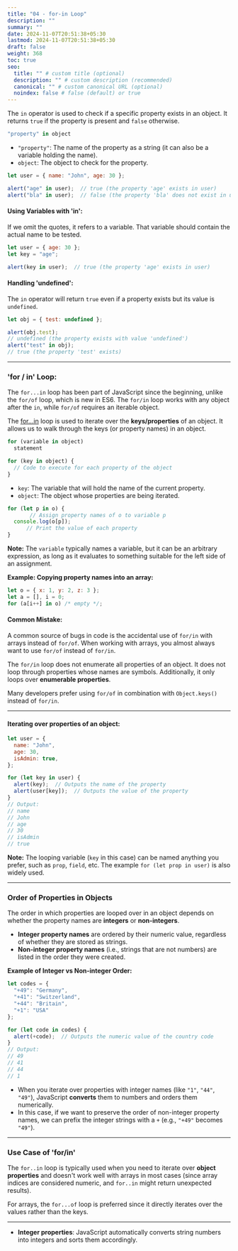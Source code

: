 ```yaml
---
title: "04 - for-in Loop"
description: ""
summary: ""
date: 2024-11-07T20:51:38+05:30
lastmod: 2024-11-07T20:51:38+05:30
draft: false
weight: 368
toc: true
seo:
  title: "" # custom title (optional)
  description: "" # custom description (recommended)
  canonical: "" # custom canonical URL (optional)
  noindex: false # false (default) or true
---
```




The `in` operator is used to check if a specific property exists in an object. It returns `true` if the property is present and `false` otherwise.

```js
"property" in object
```

- `"property"`: The name of the property as a string (it can also be a variable holding the name).
- `object`: The object to check for the property.

```js
let user = { name: "John", age: 30 };

alert("age" in user);  // true (the property 'age' exists in user)
alert("bla" in user);  // false (the property 'bla' does not exist in user)
```

#### **Using Variables with 'in':**

If we omit the quotes, it refers to a variable. That variable should contain the actual name to be tested.

```js
let user = { age: 30 };
let key = "age";

alert(key in user);  // true (the property 'age' exists in user)
```

#### **Handling 'undefined':**

The `in` operator will return `true` even if a property exists but its value is `undefined`.

```js
let obj = { test: undefined };

alert(obj.test);  
// undefined (the property exists with value 'undefined')
alert("test" in obj);  
// true (the property 'test' exists)
```

---

### **'for / in' Loop:**

The `for...in` loop has been part of JavaScript since the beginning, unlike the `for/of` loop, which is new in ES6. The `for/in` loop works with any object after the `in`, while `for/of` requires an iterable object.

The [for…in](https://javascript.info/object#forin) loop is used to iterate over the **keys/properties** of an object. It allows us to walk through the keys (or property names) in an object.

```js
for (variable in object)
  statement
```

```js
for (key in object) {
  // Code to execute for each property of the object
}
```
- `key`: The variable that will hold the name of the current property.
- `object`: The object whose properties are being iterated.

```js
for (let p in o) {
       // Assign property names of o to variable p
  console.log(o[p]);  
      // Print the value of each property
}
```

**Note:** The `variable` typically names a variable, but it can be an arbitrary expression, as long as it evaluates to something suitable for the left side of an assignment.

**Example: Copying property names into an array:**

```js
let o = { x: 1, y: 2, z: 3 };
let a = [], i = 0;
for (a[i++] in o) /* empty */;
```

#### **Common Mistake:**

A common source of bugs in code is the accidental use of `for/in` with arrays instead of `for/of`. When working with arrays, you almost always want to use `for/of` instead of `for/in`.

The `for/in` loop does not enumerate all properties of an object. It does not loop through properties whose names are symbols. Additionally, it only loops over **enumerable properties**.

Many developers prefer using `for/of` in combination with `Object.keys()` instead of `for/in`.

____

#### **Iterating over properties of an object:**

```js
let user = {
  name: "John",
  age: 30,
  isAdmin: true,
};

for (let key in user) {
  alert(key);  // Outputs the name of the property
  alert(user[key]);  // Outputs the value of the property
}
// Output:
// name
// John
// age
// 30
// isAdmin
// true
```

**Note:** The looping variable (`key` in this case) can be named anything you prefer, such as `prop`, `field`, etc. The example `for (let prop in user)` is also widely used.

---

### **Order of Properties in Objects**

The order in which properties are looped over in an object depends on whether the property names are **integers** or **non-integers**.

- **Integer property names** are ordered by their numeric value, regardless of whether they are stored as strings.
- **Non-integer property names** (i.e., strings that are not numbers) are listed in the order they were created.

**Example of Integer vs Non-integer Order:**

```js
let codes = {
  "+49": "Germany",
  "+41": "Switzerland",
  "+44": "Britain",
  "+1": "USA"
};

for (let code in codes) {
  alert(+code);  // Outputs the numeric value of the country code
}
// Output:
// 49
// 41
// 44
// 1
```

- When you iterate over properties with integer names (like `"1"`, `"44"`, `"49"`), JavaScript **converts** them to numbers and orders them numerically.
- In this case, if we want to preserve the order of non-integer property names, we can prefix the integer strings with a `+` (e.g., `"+49"` becomes `"49"`).

---

### **Use Case of 'for/in'**

The `for..in` loop is typically used when you need to iterate over **object properties** and doesn't work well with arrays in most cases (since array indices are considered numeric, and `for..in` might return unexpected results).

For arrays, the `for...of` loop is preferred since it directly iterates over the values rather than the keys.

---

- **Integer properties**: JavaScript automatically converts string numbers into integers and sorts them accordingly.
